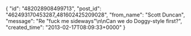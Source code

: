  {
   "id": "482028908499713",
   "post_id": "462493170453287_481602425209028",
   "from_name": "Scott Duncan",
   "message": "Re \"fuck me sideways\"\n\nCan we do Doggy-style first?",
   "created_time": "2013-02-17T08:09:33+0000"
 }
